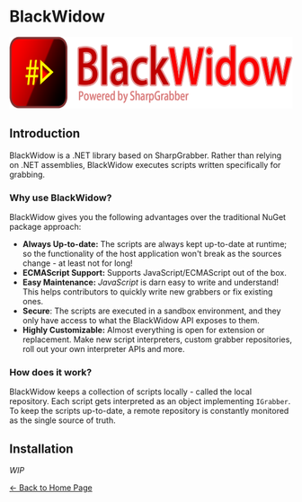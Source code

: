 # BlackWidow

<img src="../assets/blackwidow-logo-text.png" alt="SharpGrabber" height="128" />

## Introduction
BlackWidow is a .NET library based on SharpGrabber. Rather than relying on .NET assemblies, BlackWidow executes scripts written specifically for grabbing.

### Why use BlackWidow?
BlackWidow gives you the following advantages over the traditional NuGet package approach:

- **Always Up-to-date:** The scripts are always kept up-to-date at runtime; so the functionality of the host application won't break as the sources change - at least not for long!
- **ECMAScript Support:** Supports JavaScript/ECMAScript out of the box.
- **Easy Maintenance:** *JavaScript* is darn easy to write and understand! This helps contributors to quickly write new grabbers or fix existing ones.
- **Secure**: The scripts are executed in a sandbox environment, and they only have access to what the BlackWidow API exposes to them.
- **Highly Customizable:** Almost everything is open for extension or replacement. Make new script interpreters, custom grabber repositories, roll out your own interpreter APIs and more.

### How does it work?

BlackWidow keeps a collection of scripts locally - called the local repository.
Each script gets interpreted as an object implementing `IGrabber`.
To keep the scripts up-to-date, a remote repository is constantly monitored as the single source of truth.

## Installation
*WIP*

<a href="https://github.com/dotnettools/SharpGrabber">&lt;- Back to Home Page</a>
